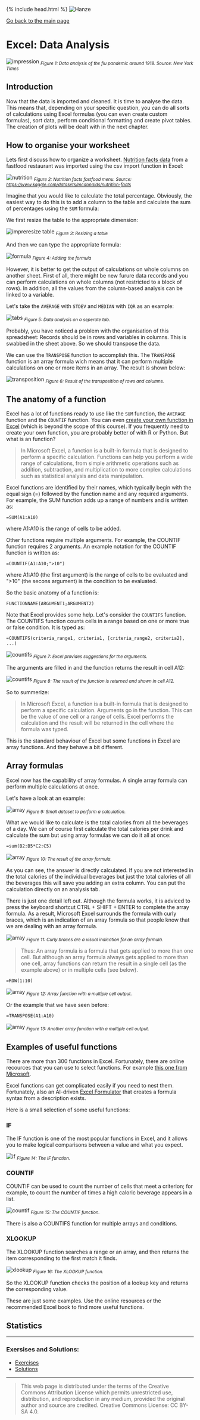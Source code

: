 {% include head.html %}
![Hanze](../hanze/hanze.png)

[Go back to the main page](../index.md)


# Excel: Data Analysis


![impression](./pics_08_data_analysis/fig1.jpg)
*<sub>Figure 1: Data analysis of the flu pandemic around 1918. Source: New York Times</sub>*


## Introduction

Now that the data is imported and cleaned. It is time to analyse the data. 
This means that, depending on your specific question, you can do all sorts of calculations using Excel formulas (you can even create custom formulas), sort data, perform conditional formatting and create pivot tables. The creation of plots will be dealt with in the next chapter.


## How to organise your worksheet

Lets first discuss how to organize a worksheet.
[Nutrition facts data](https://www.kaggle.com/datasets/mcdonalds/nutrition-facts) from a fastfood restaurant was imported using the csv import function in Excel:

![nutrition](./pics_08_data_analysis/fig2.png)
*<sub>Figure 2: Nutrition facts fastfood menu. Source: https://www.kaggle.com/datasets/mcdonalds/nutrition-facts</sub>*


Imagine that you would like to calculate the total percentage. Obviously, the easiest way to do this is to add a column to the table and calculate the sum of percentages using the `SUM` formula:

We first resize the table to the appropriate dimension:

![impreresize table](./pics_08_data_analysis/fig3.png)
*<sub>Figure 3: Resizing a table</sub>*

And then we can type the appropriate formula:

![formula](./pics_08_data_analysis/fig4.png)
*<sub>Figure 4: Adding the formula</sub>*

However, it is better to get the output of calculations on whole columns on another sheet.
First of all, there might be new furure data records and you can perform calculations on whole columns (not restricted to a block of rows).
In addition, all the values from the column-based analysis can be linked to a variable.

Let's take the `AVERAGE` with `STDEV` and `MEDIAN` with `IQR` as an example:

![tabs](./pics_08_data_analysis/fig5.png)
*<sub>Figure 5: Data analysis on a seperate tab.</sub>*

Probably, you have noticed a problem with the organisation of this spreadsheet: Records should be in rows and variables in columns.
This is swabbed in the sheet above. So we should transpose the data. 

We can use the `TRANSPOSE` function to accomplish this.
The `TRANSPOSE` function is an array formula wich means that it can perform multiple calculations on one or more items in an array. The result is shown below:

![transposition](./pics_08_data_analysis/fig6.png)
*<sub>Figure 6: Result of the transposition of rows and columns.</sub>*

## The anatomy of a function

Excel has a lot of functions ready to use like the `SUM` function, the `AVERAGE` function and the `COUNTIF` function. You can even [create your own function in Excel](https://support.microsoft.com/en-us/office/create-custom-functions-in-excel-2f06c10b-3622-40d6-a1b2-b6748ae8231f) (which is beyond the scope of this course). If you frequently need to create your own function, you are probably better of with R or Python. But what is an function?

>In Microsoft Excel, a function is a built-in formula that is designed to perform a specific calculation. Functions can help you perform a wide range of calculations, from simple arithmetic operations such as addition, subtraction, and multiplication to more complex calculations such as statistical analysis and data manipulation. 

Excel functions are identified by their names, which typically begin with the equal sign (=) followed by the function name and any required arguments. For example, the SUM function adds up a range of numbers and is written as:

```
=SUM(A1:A10) 
```

where A1:A10 is the range of cells to be added.

Other functions require multiple arguments. For example, the COUNTIF function requires 2 arguments. An example notation for the COUNTIF function is written as:

```
=COUNTIF(A1:A10;">10")
```

where A1:A10 (the first argument) is the range of cells to be evaluated and ">10" (the secons argument) is the condition to be evaluated.

 
So the basic anatomy of a function is:

```
FUNCTIONNAME(ARGUMENT1;ARGUMENT2)
```

Note that Excel provides some help. Let's consider the `COUNTIFS` function.
The COUNTIFS function counts cells in a range based on one or more true or false condition. It is typed as:

```
=COUNTIFS(criteria_range1, criteria1, [criteria_range2, criteria2], ...)
```

![countifs](./pics_08_data_analysis/fig7.png)
*<sub>Figure 7: Excel provides suggestions for the arguments.</sub>*


The arguments are filled in and the function returns the result in cell A12:

![countifs](./pics_08_data_analysis/fig8.png)
*<sub>Figure 8: The result of the function is returned and shown in cell A12.</sub>*

So to summerize:

>In Microsoft Excel, a function is a built-in formula that is designed to perform a specific calculation. Arguments go in the function. This can be the value of one cell or a range of cells. Excel performs the calculation and the result will be returned in the cell where the formula was typed.

This is the standard behaviour of Excel but some functions in Excel are array functions. And they behave a bit different.

## Array formulas

Excel now has the capability of array formulas. A single array formula can perform multiple calculations at once.

Let's have a look at an example:

![array](./pics_08_data_analysis/fig9.png)
*<sub>Figure 9: Small dataset to perform a calculation.</sub>*

What we would like to calculate is the total calories from all the beverages of a day. We can of course first calculate the total calories per drink and calculate the sum but using array formulas we can do it all at once:

```
=sum(B2:B5*C2:C5)
```

![array](./pics_08_data_analysis/fig10.png)
*<sub>Figure 10: The result of the array formula.</sub>*

As you can see, the answer is directly calculated. If you are not interested in the total calories of the individual beverages but just the total calories of all the beverages this will save you adding an extra column. You can put the calculation directly on an analysis tab.

There is just one detail left out. Although the formula works, it is adviced to press the keyboard shortcut CTRL + SHIFT + ENTER to complete the array formula. As a result, Microsoft Excel surrounds the formula with curly braces, which is an indication of an array formula so that people know that we are dealing with an array formula.

![array](./pics_08_data_analysis/fig11.png)
*<sub>Figure 11: Curly braces are a visual indication for an array formula.</sub>*

>Thus: An array formula is a formula that gets applied to more than one cell. But although an array formula always gets applied to more than one cell, array functions can return the result in a single cell (as the example above) or in multiple cells (see below).

```
=ROW(1:10)
```

![array](./pics_08_data_analysis/fig12.png)
*<sub>Figure 12: Array function with a multiple cell output.</sub>*

Or the example that we have seen before:

```
=TRANSPOSE(A1:A10)
```

![array](./pics_08_data_analysis/fig13.png)
*<sub>Figure 13: Another array function with a multiple cell output.</sub>*


## Examples of useful functions

There are more than 300 functions in Excel. Fortunately, there are online recources that you can use to select functions.
For example [this one from Microsoft](https://support.microsoft.com/en-us/office/excel-functions-alphabetical-b3944572-255d-4efb-bb96-c6d90033e188).

Excel functions can get complicated easily if you need to nest them.
Fortunately, also an AI-driven [Excel Formulator](https://excelformulator.com/) that creates a formula syntax from a description exists.

Here is a small selection of some useful functions:

### IF

The IF function is one of the most popular functions in Excel, and it allows you to make logical comparisons between a value and what you expect.

![if](./pics_08_data_analysis/fig14.png)
*<sub>Figure 14: The IF function.</sub>*

### COUNTIF

COUNTIF can be used to count the number of cells that meet a criterion; for example, to count the number of times a high caloric beverage appears in a list.

![countif](./pics_08_data_analysis/fig15.png)
*<sub>Figure 15: The COUNTIF function.</sub>*

There is also a COUNTIFS function for multiple arrays and conditions.

### XLOOKUP

The XLOOKUP function searches a range or an array, and then returns the item corresponding to the first match it finds. 

![xlookup](./pics_08_data_analysis/fig16.png)
*<sub>Figure 16: The XLOOKUP function.</sub>*

So the XLOOKUP function checks the position of a lookup key and returns the corresponding value.

These are just some examples. Use the online resources or the recommended Excel book to find more useful functions.

## Statistics




---

### Exersises and Solutions:


- [Exercises](./excel_09_data_analysis_exersises.md)
- [Solutions](./excel_10_data_analysis_solutions.md)

---


>This web page is distributed under the terms of the Creative Commons Attribution License which permits unrestricted use, distribution, and reproduction in any medium, provided the original author and source are credited.
>Creative Commons License: CC BY-SA 4.0.

